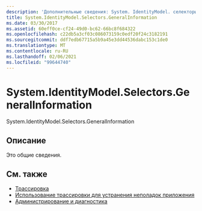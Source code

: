 ```yaml
---
description: 'Дополнительные сведения: System. IdentityModel. селекторы. Женералинформатион'
title: System.IdentityModel.Selectors.GeneralInformation
ms.date: 03/30/2017
ms.assetid: 60eff0ce-cf24-49d0-bc62-66bc8f684322
ms.openlocfilehash: c22db5a3cf03c086073159c0edf20f24c3182191
ms.sourcegitcommit: ddf7edb67715a5b9a45e3dd44536dabc153c1de0
ms.translationtype: MT
ms.contentlocale: ru-RU
ms.lasthandoff: 02/06/2021
ms.locfileid: "99644740"
---
```

# <a name="systemidentitymodelselectorsgeneralinformation"></a>System.IdentityModel.Selectors.GeneralInformation

System.IdentityModel.Selectors.GeneralInformation  
  
## <a name="description"></a>Описание  

 Это общие сведения.  
  
## <a name="see-also"></a>См. также

- [Трассировка](index.md)
- [Использование трассировки для устранения неполадок приложения](using-tracing-to-troubleshoot-your-application.md)
- [Администрирование и диагностика](../index.md)
